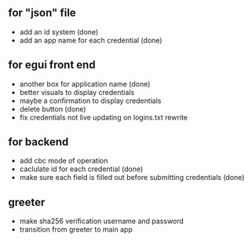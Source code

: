## for "json" file
- add an id system (done)
- add an app name for each credential (done)

## for egui front end
- another box for application name (done)
- better visuals to display credentials
- maybe a confirmation to display credentials
- delete button (done)
- fix credentials not live updating on logins.txt rewrite

## for backend
- add cbc mode of operation
- caclulate id for each credential (done)
- make sure each field is filled out before submitting credentials (done)

## greeter
- make sha256 verification username and password
- transition from greeter to main app

